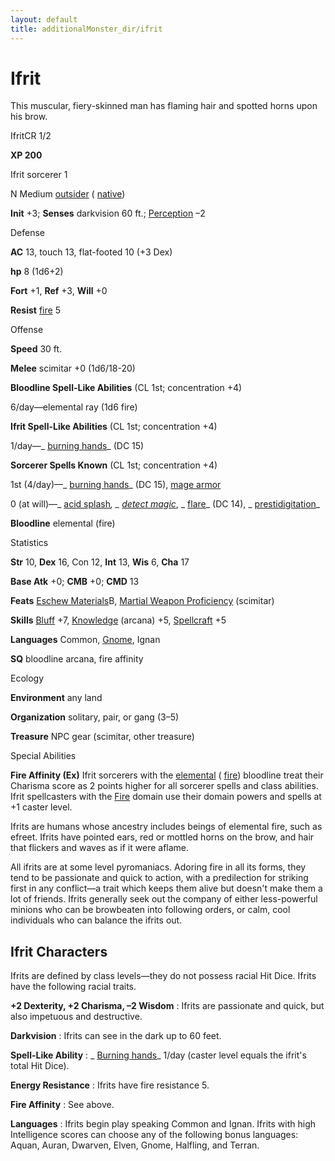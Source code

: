 ```yaml
---
layout: default
title: additionalMonster_dir/ifrit
---
```

# Ifrit

This muscular, fiery-skinned man has flaming hair and spotted horns upon his brow.

IfritCR 1/2

**XP 200**

Ifrit sorcerer 1

N Medium [outsider](monster_dir/creatureTypes#_outsider) ( [native](monsters/creatureTypes#_native-subtype))

**Init** +3; **Senses** darkvision 60 ft.; [Perception](additionalMonster_dir/../skill_dir/perception#_perception) –2

Defense

**AC** 13, touch 13, flat-footed 10 (+3 Dex)

**hp** 8 (1d6+2)

**Fort** +1, **Ref** +3, **Will** +0

**Resist** [fire](monsters/creatureTypes#_fire-subtype) 5

Offense

**Speed** 30 ft.

**Melee** scimitar +0 (1d6/18-20)

**Bloodline Spell-Like Abilities** (CL 1st; concentration +4)

6/day—elemental ray (1d6 fire)

**Ifrit Spell-Like Abilities** (CL 1st; concentration +4)

1/day—_ [burning hands](additionalMonster_dir/../spell_dir/burningHands#_burning-hands)_ (DC 15)

**Sorcerer Spells Known** (CL 1st; concentration +4)

1st (4/day)—_ [burning hands](additionalMonster_dir/../spell_dir/burningHands#_burning-hands)_ (DC 15), [mage armor](additionalMonsters/../spell_dir/mageArmor#_mage-armor)

0 (at will)—_ [acid splash](additionalMonsters/../spell_dir/acidSplash#_acid-splash)_, _ [detect magic](additionalMonsters/../spell_dir/detectMagic#_detect-magic)_, _ [flare](additionalMonsters/../spell_dir/flare#_flare)_ (DC 14), _ [prestidigitation](additionalMonsters/../spell_dir/prestidigitation#_prestidigitation)_

**Bloodline** elemental (fire)

Statistics

**Str** 10, **Dex** 16, Con 12, **Int** 13, **Wis** 6, **Cha** 17

**Base Atk** +0; **CMB** +0; **CMD** 13

**Feats** [Eschew Materials](additionalMonsters/../feats#_eschew-materials)B, [Martial Weapon Proficiency](additionalMonster_dir/../feats#_martial-weapon-proficiency) (scimitar)

**Skills** [Bluff](additionalMonster_dir/../skill_dir/bluff#_bluff) +7, [Knowledge](additionalMonsters/../skill_dir/knowledge#_knowledge) (arcana) +5, [Spellcraft](additionalMonsters/../skill_dir/spellcraft#_spellcraft) +5

**Languages** Common, [Gnome](monsters/creatureTypes#_gnome-subtype), Ignan

**SQ** bloodline arcana, fire affinity

Ecology

**Environment** any land

**Organization** solitary, pair, or gang (3–5)

**Treasure** NPC gear (scimitar, other treasure)

Special Abilities

**Fire Affinity (Ex)** Ifrit sorcerers with the [elemental](monster_dir/creatureTypes#_elemental-subtype) ( [fire](monsters/creatureTypes#_fire-subtype)) bloodline treat their Charisma score as 2 points higher for all sorcerer spells and class abilities. Ifrit spellcasters with the [Fire](monster_dir/creatureTypes#_fire-subtype) domain use their domain powers and spells at +1 caster level.

Ifrits are humans whose ancestry includes beings of elemental fire, such as efreet. Ifrits have pointed ears, red or mottled horns on the brow, and hair that flickers and waves as if it were aflame.

All ifrits are at some level pyromaniacs. Adoring fire in all its forms, they tend to be passionate and quick to action, with a predilection for striking first in any conflict—a trait which keeps them alive but doesn't make them a lot of friends. Ifrits generally seek out the company of either less-powerful minions who can be browbeaten into following orders, or calm, cool individuals who can balance the ifrits out.

## Ifrit Characters

Ifrits are defined by class levels—they do not possess racial Hit Dice. Ifrits have the following racial traits.

**+2 Dexterity, +2 Charisma, –2 Wisdom** : Ifrits are passionate and quick, but also impetuous and destructive.

**Darkvision** : Ifrits can see in the dark up to 60 feet.

**Spell-Like Ability** : _ [Burning hands](additionalMonsters/../spell_dir/burningHands#_burning-hands)_ 1/day (caster level equals the ifrit's total Hit Dice).

**Energy Resistance** : Ifrits have fire resistance 5.

**Fire Affinity** : See above.

**Languages** : Ifrits begin play speaking Common and Ignan. Ifrits with high Intelligence scores can choose any of the following bonus languages: Aquan, Auran, Dwarven, Elven, Gnome, Halfling, and Terran.


